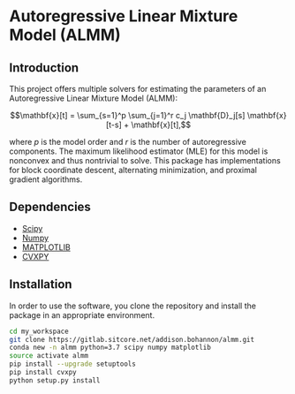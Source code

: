 # Autoregressive Linear Mixture Model (ALMM)

## Introduction

This project offers multiple solvers for estimating the parameters of an Autoregressive Linear Mixture Model (ALMM):

```math
\mathbf{x}[t] = \sum_{s=1}^p \sum_{j=1}^r c_j \mathbf{D}_j[s] \mathbf{x}[t-s] + \mathbf{x}[t],
```

where $`p`$ is the model order and $`r`$ is the number of autoregressive components. The maximum likelihood estimator (MLE) for this model is nonconvex and thus nontrivial to solve. This package has implementations for block coordinate descent, alternating minimization, and proximal gradient algorithms.

## Dependencies

- [Scipy](https://www.scipy.org/)
- [Numpy](https://numpy.org/)
- [MATPLOTLIB](https://matplotlib.org/)
- [CVXPY](https://www.cvxpy.org/)

## Installation

In order to use the software, you clone the repository and install the package in an appropriate environment.

```bash
cd my_workspace
git clone https://gitlab.sitcore.net/addison.bohannon/almm.git
conda new -n almm python=3.7 scipy numpy matplotlib
source activate almm
pip install --upgrade setuptools
pip install cvxpy
python setup.py install
```
